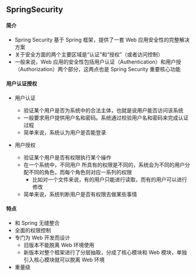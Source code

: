 ## SpringSecurity

#### 简介

- Spring Security 基于 Spring 框架，提供了一套 Web 应用安全性的完整解决方案
- 关于安全方面的两个主要区域是“认证”和“授权”（或者访问控制）
- 一般来说，Web 应用的安全性包括用户认证（Authentication）和用户授（Authorization）两个部分，这两点也是 Spring Security 重要核心功能



#### 用户认证授权

- 用户认证

  - 验证某个用户是否为系统中的合法主体，也就是说用户能否访问该系统
  - 一般要求用户提供用户名和密码。系统通过校验用户名和密码来完成认证过程
  - 简单来说，系统认为用户是否能登录
- 用户授权
  - 验证某个用户是否有权限执行某个操作
  - 在一个系统中，不同用户  所具有的权限是不同的，系统会为不同的用户分配不同的角色，而每个角色则对应一系列的权限
    - 比如对一个文件来说，有的用户只能进行读取，而有的用户可以进行修改
  - 简单来说，系统判断用户是否有权限去做某些事情



#### 特点

- 和 Spring 无缝整合
- 全面的权限控制
- 专门为 Web 开发而设计
  - 旧版本不能脱离 Web 环境使用
  - 新版本对整个框架进行了分层抽取，分成了核心模块和 Web 模块，单独 引入核心模块就可以脱离 Web 环境
- 重量级








